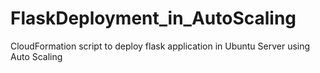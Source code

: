 # FlaskDeployment_in_AutoScaling
CloudFormation script to deploy flask application in Ubuntu Server using Auto Scaling
